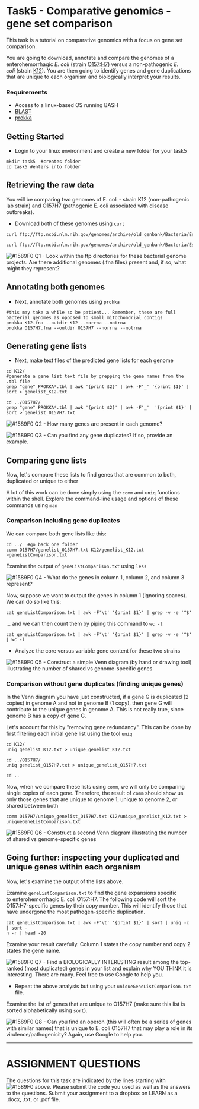# Task5 - Comparative genomics - gene set comparison

This task is a tutorial on comparative genomics with a focus on gene set comparison.

You are going to download, annotate and compare the genomes of a enterohemorrhagic <i>E. coli</i> (strain [O157:H7](https://en.wikipedia.org/wiki/Escherichia_coli_O157:H7)) versus a non-pathogenic <i>E. coli</i> (strain [K12](https://en.wikipedia.org/wiki/Escherichia_coli_in_molecular_biology#K-12)). You are then going to identify genes and gene duplications that are unique to each organism and biologically interpret your results.


### Requirements

* Access to a linux-based OS running BASH
* [BLAST](http://blast.ncbi.nlm.nih.gov/)
* [prokka](https://github.com/tseemann/prokka)


## Getting Started

* Login to your linux environment and create a new folder for your task5

```
mkdir task5  #creates folder
cd task5 #enters into folder
```

## Retrieving the raw data

You will be comparing two genomes of E. coli - strain K12 (non-pathogenic lab strain) and O157H7 (pathogenic E. coli associated with disease outbreaks).

* Download both of these genomes using `curl`

```
curl ftp://ftp.ncbi.nlm.nih.gov/genomes/archive/old_genbank/Bacteria/Escherichia_coli_O157H7_EDL933_uid259/AE005174.fna >O157H7.fna

curl ftp://ftp.ncbi.nlm.nih.gov/genomes/archive/old_genbank/Bacteria/Escherichia_coli_K_12_substr__DH10B_uid20079/CP000948.fna >K12.fna
```

![#1589F0](https://placehold.it/15/1589F0/000000?text=+) Q1 - Look within the ftp directories for these bacterial genome projects. Are there additional genomes (.fna files) present and, if so, what might they represent?


## Annotating both genomes

* Next, annotate both genomes using `prokka`

```
#this may take a while so be patient... Remember, these are full bacterial genomes as opposed to small mitochondrial contigs
prokka K12.fna --outdir K12 --norrna --notrna
prokka O157H7.fna --outdir O157H7 --norrna --notrna
```

## Generating gene lists

* Next, make text files of the predicted gene lists for each genome

```
cd K12/
#generate a gene list text file by grepping the gene names from the .tbl file
grep "gene" PROKKA*.tbl | awk '{print $2}' | awk -F'_' '{print $1}' | sort > genelist_K12.txt

cd ../O157H7/
grep "gene" PROKKA*.tbl | awk '{print $2}' | awk -F'_'  '{print $1}' | sort > genelist_0157H7.txt
```


![#1589F0](https://placehold.it/15/1589F0/000000?text=+) Q2 - How many genes are present in each genome?

![#1589F0](https://placehold.it/15/1589F0/000000?text=+) Q3 - Can you find any gene duplicates? If so, provide an example.

## Comparing gene lists

Now, let's compare these lists to find genes that are common to both, duplicated or unique to either

A lot of this work can be done simply using the `comm` and `uniq` functions within the shell.
Explore the command-line usage and options of these commands using `man`

### Comparison including gene duplicates

We can compare both gene lists like this:

```
cd ../  #go back one folder
comm O157H7/genelist_0157H7.txt K12/genelist_K12.txt >geneListComparison.txt
```

Examine the output of `geneListComparison.txt` using `less`

![#1589F0](https://placehold.it/15/1589F0/000000?text=+) Q4 - What do the genes in column 1, column 2, and column 3 represent? 

Now, suppose we want to output the genes in column 1 (ignoring spaces). We can do so like this:

```
cat geneListComparison.txt | awk -F'\t' '{print $1}' | grep -v -e '^$'
```

... and we can then count them by piping this command to `wc -l`

```
cat geneListComparison.txt | awk -F'\t' '{print $1}' | grep -v -e '^$' | wc -l
```

* Analyze the core versus variable gene content for these two strains

![#1589F0](https://placehold.it/15/1589F0/000000?text=+) Q5 - Construct a simple Venn diagram (by hand or drawing tool) illustrating the number of shared vs genome-specific genes


### Comparison without gene duplicates (finding unique genes)

In the Venn diagram you have just constructed, if a gene G is duplicated (2 copies) in genome A and not in genome B (1 copy), then gene G will contribute to the unique genes in genome A. This is not really true, since genome B has a copy of gene G.

Let's account for this by "removing gene redundancy". This can be done by first filtering each initial gene list using the tool `uniq`

```
cd K12/
uniq genelist_K12.txt > unique_genelist_K12.txt

cd ../O157H7/
uniq genelist_O157H7.txt > unique_genelist_O157H7.txt

cd ..
```

Now, when we compare these lists using `comm`, we will only be comparing single copies of each gene. Therefore, the result of `comm` should show us only those genes that are unique to genome 1, unique to genome 2, or shared between both

```
comm O157H7/unique_genelist_O157H7.txt K12/unique_genelist_K12.txt > uniqueGeneListComparison.txt
```

![#1589F0](https://placehold.it/15/1589F0/000000?text=+) Q6 - Construct a second Venn diagram illustrating the number of shared vs genome-specific genes


## Going further: inspecting your duplicated and unique genes within each organism

Now, let's examine the output of the lists above.

Examine `geneListComparison.txt` to find the gene expansions specific to enterohemorrhagic E. coli O157:H7. The following code will sort the O157:H7-specific genes by their copy number. This will identify those that have undergone the most pathogen-specific duplication.

```
cat geneListComparison.txt | awk -F'\t' '{print $1}' | sort | uniq -c | sort -
n -r | head -20
```

Examine your result carefully. Column 1 states the copy number and copy 2 states the gene name.

![#1589F0](https://placehold.it/15/1589F0/000000?text=+) Q7 - Find a BIOLOGICALLY INTERESTING result among the top-ranked (most duplicated) genes in your list and explain why YOU THINK it is interesting. There are many. Feel free to use Google to help you.

* Repeat the above analysis but using your `uniqueGeneListComparison.txt` file.

Examine the list of genes that are unique to O157H7 (make sure this list is sorted alphabetically using `sort`).

![#1589F0](https://placehold.it/15/1589F0/000000?text=+) Q8 - Can you find an operon (this will often be a series of genes with similar names) that is unique to E. coli O157H7 that may play a role in its virulence/pathogenicity? Again, use Google to help you.


---

# ASSIGNMENT QUESTIONS

The questions for this task are indicated by the lines starting with ![#1589F0](https://placehold.it/15/1589F0/000000?text=+) above.
Please submit the code you used as well as the answers to the questions. Submit your assignment to a dropbox on LEARN as a .docx, .txt, or .pdf file.









 












